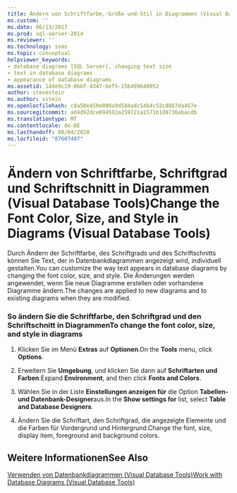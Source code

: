 ```yaml
---
title: Ändern von Schriftfarbe,-Größe und-Stil in Diagrammen (Visual Database Tools) | Microsoft-Dokumentation
ms.custom: ''
ms.date: 06/13/2017
ms.prod: sql-server-2014
ms.reviewer: ''
ms.technology: ssms
ms.topic: conceptual
helpviewer_keywords:
- database diagrams [SQL Server], changing text size
- text in database diagrams
- appearance of database diagrams
ms.assetid: 14de9c19-8bbf-4347-bef5-156499640052
author: stevestein
ms.author: sstein
ms.openlocfilehash: c8a50e450e009a9d584adc54b4c52cd8b7da457e
ms.sourcegitcommit: ad4d92dce894592a259721a1571b1d8736abacdb
ms.translationtype: MT
ms.contentlocale: de-DE
ms.lasthandoff: 08/04/2020
ms.locfileid: "87607497"
---
```

# <a name="change-the-font-color-size-and-style-in-diagrams-visual-database-tools"></a><span data-ttu-id="6243d-102">Ändern von Schriftfarbe, Schriftgrad und Schriftschnitt in Diagrammen (Visual Database Tools)</span><span class="sxs-lookup"><span data-stu-id="6243d-102">Change the Font Color, Size, and Style in Diagrams (Visual Database Tools)</span></span>
  <span data-ttu-id="6243d-103">Durch Ändern der Schriftfarbe, des Schriftgrads und des Schriftschnitts können Sie Text, der in Datenbankdiagrammen angezeigt wird, individuell gestalten.</span><span class="sxs-lookup"><span data-stu-id="6243d-103">You can customize the way text appears in database diagrams by changing the font color, size, and style.</span></span> <span data-ttu-id="6243d-104">Die Änderungen werden angewendet, wenn Sie neue Diagramme erstellen oder vorhandene Diagramme ändern.</span><span class="sxs-lookup"><span data-stu-id="6243d-104">The changes are applied to new diagrams and to existing diagrams when they are modified.</span></span>  
  
### <a name="to-change-the-font-color-size-and-style-in-diagrams"></a><span data-ttu-id="6243d-105">So ändern Sie die Schriftfarbe, den Schriftgrad und den Schriftschnitt in Diagrammen</span><span class="sxs-lookup"><span data-stu-id="6243d-105">To change the font color, size, and style in diagrams</span></span>  
  
1.  <span data-ttu-id="6243d-106">Klicken Sie im Menü **Extras** auf **Optionen**.</span><span class="sxs-lookup"><span data-stu-id="6243d-106">On the **Tools** menu, click **Options**.</span></span>  
  
2.  <span data-ttu-id="6243d-107">Erweitern Sie **Umgebung**, und klicken Sie dann auf **Schriftarten und Farben**.</span><span class="sxs-lookup"><span data-stu-id="6243d-107">Expand **Environment**, and then click **Fonts and Colors**.</span></span>  
  
3.  <span data-ttu-id="6243d-108">Wählen Sie in der Liste **Einstellungen anzeigen für** die Option **Tabellen- und Datenbank-Designer**aus.</span><span class="sxs-lookup"><span data-stu-id="6243d-108">In the **Show settings for** list, select **Table and Database Designers**.</span></span>  
  
4.  <span data-ttu-id="6243d-109">Ändern Sie die Schriftart, den Schriftgrad, die angezeigte Elemente und die Farben für Vordergrund und Hintergrund.</span><span class="sxs-lookup"><span data-stu-id="6243d-109">Change the font, size, display item, foreground and background colors.</span></span>  
  
## <a name="see-also"></a><span data-ttu-id="6243d-110">Weitere Informationen</span><span class="sxs-lookup"><span data-stu-id="6243d-110">See Also</span></span>  
 [<span data-ttu-id="6243d-111">Verwenden von Datenbankdiagrammen &#40;Visual Database Tools&#41;</span><span class="sxs-lookup"><span data-stu-id="6243d-111">Work with Database Diagrams &#40;Visual Database Tools&#41;</span></span>](visual-database-tools.md)  
  
  
